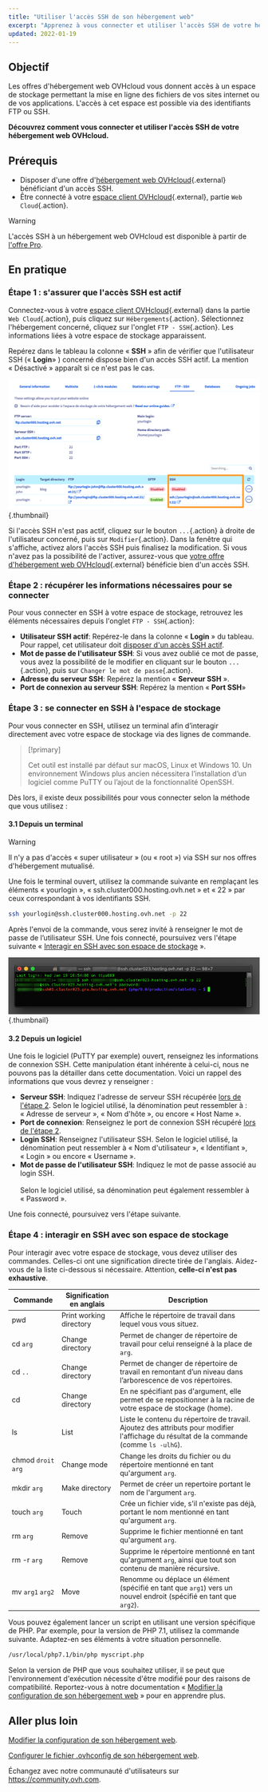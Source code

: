```yaml
---
title: "Utiliser l'accès SSH de son hébergement web"
excerpt: "Apprenez à vous connecter et utiliser l'accès SSH de votre hébergement web OVHcloud"
updated: 2022-01-19
---
```


## Objectif

Les offres d'hébergement web OVHcloud vous donnent accès à un espace de stockage permettant la mise en ligne des fichiers de vos sites internet ou de vos applications. L'accès à cet espace est possible via des identifiants FTP ou SSH.

**Découvrez comment vous connecter et utiliser l'accès SSH de votre hébergement web OVHcloud.**

## Prérequis

- Disposer d'une offre d'[hébergement web OVHcloud](https://www.ovhcloud.com/fr/web-hosting/){.external} bénéficiant d'un accès SSH.
- Être connecté à votre [espace client OVHcloud](https://www.ovh.com/auth/?action=gotomanager&from=https://www.ovh.com/fr/&ovhSubsidiary=fr){.external}, partie `Web Cloud`{.action}.

> [!warning]
> 
> L'accès SSH à un hébergement web OVHcloud est disponible à partir de [l'offre Pro](https://www.ovhcloud.com/fr/web-hosting/compare/).

## En pratique

### Étape 1 : s'assurer que l'accès SSH est actif

Connectez-vous à votre [espace client OVHcloud](https://www.ovh.com/auth/?action=gotomanager&from=https://www.ovh.com/fr/&ovhSubsidiary=fr){.external} dans la partie `Web Cloud`{.action}, puis cliquez sur `Hébergements`{.action}. Sélectionnez l'hébergement concerné, cliquez sur l'onglet `FTP - SSH`{.action}. Les informations liées à votre espace de stockage apparaissent. 

Repérez dans le tableau la colonne « **SSH** » afin de vérifier que l'utilisateur SSH (« **Login**» ) concerné dispose bien d'un accès SSH actif. La mention « Désactivé » apparaît si ce n'est pas le cas.

![usessh](images/use-ssh-step1.png){.thumbnail}

Si l'accès SSH n'est pas actif, cliquez sur le bouton `...`{.action} à droite de l'utilisateur concerné, puis sur `Modifier`{.action}. Dans la fenêtre qui s'affiche, activez alors l'accès SSH puis finalisez la modification. Si vous n'avez pas la possibilité de l'activer, assurez-vous que [votre offre d'hébergement web OVHcloud](https://www.ovhcloud.com/fr/web-hosting/){.external} bénéficie bien d'un accès SSH.

### Étape 2 : récupérer les informations nécessaires pour se connecter <a name="sshlogin"></a>

Pour vous connecter en SSH à votre espace de stockage, retrouvez les éléments nécessaires depuis l'onglet `FTP - SSH`{.action}:

- **Utilisateur SSH actif**: Repérez-le dans la colonne « **Login** » du tableau. Pour rappel, cet utilisateur doit [disposer d'un accès SSH actif](./#etape-1-sassurer-que-lacces-ssh-est-actif).
- **Mot de passe de l'utilisateur SSH**: Si vous avez oublié ce mot de passe, vous avez la possibilité de le modifier en cliquant sur le bouton `...`{.action}, puis sur `Changer le mot de passe`{.action}.
- **Adresse du serveur SSH**: Repérez la mention « **Serveur SSH** ».
- **Port de connexion au serveur SSH**: Repérez la mention « **Port SSH**»

### Étape 3 : se connecter en SSH à l'espace de stockage

Pour vous connecter en SSH, utilisez un terminal afin d’interagir directement avec votre espace de stockage via des lignes de commande. 

> [!primary]
>
> Cet outil est installé par défaut sur macOS, Linux et Windows 10. Un environnement Windows plus ancien nécessitera l’installation d’un logiciel comme PuTTY ou l’ajout de la fonctionnalité OpenSSH.

Dès lors, il existe deux possibilités pour vous connecter selon la méthode que vous utilisez :

#### 3.1 Depuis un terminal

> [!warning]
>
> Il n'y a pas d'accès « super utilisateur » (ou « root ») via SSH sur nos offres d'hébergement mutualisé.

Une fois le terminal ouvert, utilisez la commande suivante en remplaçant les éléments « yourlogin », « ssh.cluster000.hosting.ovh.net » et « 22 » par ceux correspondant à vos identifiants SSH. 

```bash
ssh yourlogin@ssh.cluster000.hosting.ovh.net -p 22
```

Après l'envoi de la commande, vous serez invité à renseigner le mot de passe de l’utilisateur SSH. Une fois connecté, poursuivez vers l'étape suivante « [Interagir en SSH avec son espace de stockage](./#etape-4-interagir-en-ssh-avec-son-espace-de-stockage) ».

![usessh](images/use-ssh-step3.png){.thumbnail}

#### 3.2 Depuis un logiciel

Une fois le logiciel (PuTTY par exemple) ouvert, renseignez les informations de connexion SSH. Cette manipulation étant inhérente à celui-ci, nous ne pouvons pas la détailler dans cette documentation. Voici un rappel des informations que vous devrez y renseigner :

- **Serveur SSH**: Indiquez l'adresse de serveur SSH récupérée [lors de l'étape 2](#sshlogin). Selon le logiciel utilisé, la dénomination peut ressembler à : « Adresse de serveur », « Nom d'hôte », ou encore « Host Name ».
- **Port de connexion**: Renseignez le port de connexion SSH récupéré [lors de l'étape 2](#sshlogin).
- **Login SSH**: Renseignez l'utilisateur SSH. Selon le logiciel utilisé, la dénomination peut ressembler à « Nom d'utilisateur », « Identifiant », « Login » ou encore « Username ».
- **Mot de passe de l'utilisateur SSH**: Indiquez le mot de passe associé au login SSH.<br><br> Selon le logiciel utilisé, sa dénomination peut également ressembler à « Password ».

Une fois connecté, poursuivez vers l'étape suivante.

### Étape 4 : interagir en SSH avec son espace de stockage

Pour interagir avec votre espace de stockage, vous devez utiliser des commandes. Celles-ci ont une signification directe tirée de l'anglais. Aidez-vous de la liste ci-dessous si nécessaire. Attention, **celle-ci n'est pas exhaustive**.

|Commande|Signification en anglais|Description| 
|---|---|---|
|pwd|Print working directory|Affiche le répertoire de travail dans lequel vous vous situez.| 
|cd `arg`|Change directory|Permet de changer de répertoire de travail pour celui renseigné à la place de `arg`.|
|cd `..`|Change directory|Permet de changer de répertoire de travail en remontant d’un niveau dans l’arborescence de vos répertoires.|
|cd|Change directory|En ne spécifiant pas d'argument, elle permet de se repositionner à la racine de votre espace de stockage (home).|
|ls|List|Liste le contenu du répertoire de travail. Ajoutez des attributs pour modifier l'affichage du résultat de la commande (comme `ls -ulhG`).| 
|chmod `droit` `arg`|Change mode|Change les droits du fichier ou du répertoire mentionné en tant qu'argument `arg`.| 
|mkdir `arg`|Make directory|Permet de créer un repertoire portant le nom de l'argument `arg`.| 
|touch `arg`|Touch|Crée un fichier vide, s'il n'existe pas déjà, portant le nom mentionné en tant qu'argument `arg`.|
|rm `arg`|Remove|Supprime le fichier mentionné en tant qu'argument `arg`.| 
|rm -r `arg`|Remove|Supprime le répertoire mentionné en tant qu'argument `arg`, ainsi que tout son contenu de manière récursive.| 
|mv `arg1` `arg2`|Move|Renomme ou déplace un élément (spécifié en tant que `arg1`) vers un nouvel endroit (spécifié en tant que `arg2`).| 

Vous pouvez également lancer un script en utilisant une version spécifique de PHP. Par exemple, pour la version de PHP 7.1, utilisez la commande suivante. Adaptez-en ses éléments à votre situation personnelle.

```sh
/usr/local/php7.1/bin/php myscript.php
```

Selon la version de PHP que vous souhaitez utiliser, il se peut que l'environnement d'exécution nécessite d'être modifié pour des raisons de compatibilité. Reportez-vous à notre documentation « [Modifier la configuration de son hébergement web](/pages/web_cloud/web_hosting/configure_your_web_hosting) » pour en apprendre plus. 

## Aller plus loin

[Modifier la configuration de son hébergement web](/pages/web_cloud/web_hosting/configure_your_web_hosting).

[Configurer le fichier .ovhconfig de son hébergement web](/pages/web_cloud/web_hosting/configure_your_web_hosting).

Échangez avec notre communauté d'utilisateurs sur <https://community.ovh.com>.
